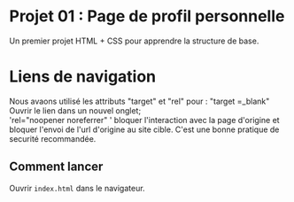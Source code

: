 # Projet 01 : Page de profil personnelle

Un premier projet HTML + CSS pour apprendre la structure de base.

# Liens de navigation

Nous avaons utilisé les attributs "target" et "rel" pour :
"target =\_blank" Ouvrir le lien dans un nouvel onglet;  
'rel="noopener noreferrer" ' bloquer l'interaction avec la page d'origine et bloquer l'envoi de l'url d'origine au site cible.
C'est une bonne pratique de securité recommandée.

## Comment lancer

Ouvrir `index.html` dans le navigateur.
